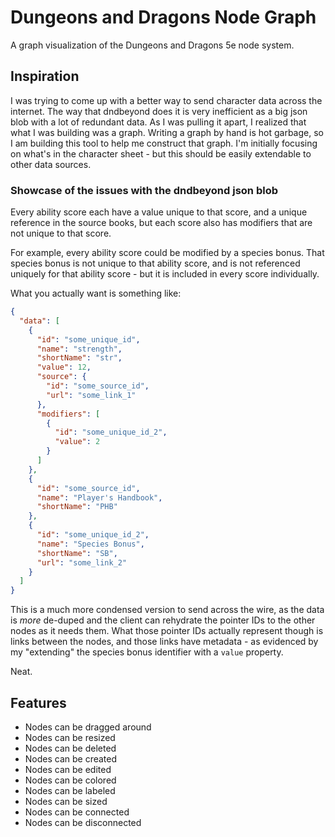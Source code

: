 # Dungeons and Dragons Node Graph

A graph visualization of the Dungeons and Dragons 5e node system.

## Inspiration

I was trying to come up with a better way to send character data across the
internet. The way that dndbeyond does it is very inefficient as a big json blob
with a lot of redundant data. As I was pulling it apart, I realized that what I
was building was a graph. Writing a graph by hand is hot garbage, so I am building
this tool to help me construct that graph. I'm initially focusing on what's in the
character sheet - but this should be easily extendable to other data sources.

### Showcase of the issues with the dndbeyond json blob

Every ability score each have a value unique to that score, and a unique
reference in the source books, but each score also has modifiers that are not unique to that score.

For example, every ability score could be modified by a species bonus. That species bonus is not unique to that ability score, and is not referenced uniquely for that ability score - but it is included in every
score individually.

What you actually want is something like:

```json
{
  "data": [
    {
      "id": "some_unique_id",
      "name": "strength",
      "shortName": "str",
      "value": 12,
      "source": {
        "id": "some_source_id",
        "url": "some_link_1"
      },
      "modifiers": [
        {
          "id": "some_unique_id_2",
          "value": 2
        }
      ]
    },
    {
      "id": "some_source_id",
      "name": "Player's Handbook",
      "shortName": "PHB"
    },
    {
      "id": "some_unique_id_2",
      "name": "Species Bonus",
      "shortName": "SB",
      "url": "some_link_2"
    }
  ]
}
```

This is a much more condensed version to send across the wire, as the data is _more_ de-duped and the client can rehydrate the pointer IDs
to the other nodes as it needs them. What those pointer IDs actually
represent though is links between the nodes, and those links have
metadata - as evidenced by my "extending" the species bonus identifier
with a `value` property.

Neat.

## Features

- Nodes can be dragged around
- Nodes can be resized
- Nodes can be deleted
- Nodes can be created
- Nodes can be edited
- Nodes can be colored
- Nodes can be labeled
- Nodes can be sized
- Nodes can be connected
- Nodes can be disconnected
